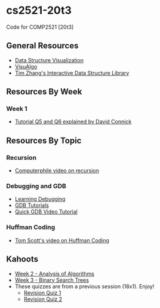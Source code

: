 # cs2521-20t3
Code for COMP2521 [20t3]

## General Resources
- [Data Structure Visualization](https://www.cs.usfca.edu/~galles/visualization/Algorithms.html)
- [VisuAlgo](https://visualgo.net/en)
- [Tim Zhang's Interactive Data Structure Library](https://github.com/Tymotex/DataStructures)

## Resources By Week
### Week 1
- [Tutorial Q5 and Q6 explained by David Connick](https://drive.google.com/file/d/17E9SSzLmlXG82-6O9zA878FMaK37BqHG/view)

## Resources By Topic
### Recursion
- [Computerphile video on recursion](https://www.youtube.com/watch?v=Mv9NEXX1VHc)

### Debugging and GDB
- [Learning Debugging](https://www.cse.unsw.edu.au/~learn/debugging/)
- [GDB Tutorials](https://www.cse.unsw.edu.au/~learn/debugging/modules/all_gdb/)
- [Quick GDB Video Tutorial](https://www.youtube.com/watch?v=bWH-nL7v5F4)

### Huffman Coding
- [Tom Scott's video on Huffman Coding](https://www.youtube.com/watch?v=JsTptu56GM8)

## Kahoots
- [Week 2 - Analysis of Algorithms](https://create.kahoot.it/details/comp2521-week-2/955b123d-32b1-47fe-baac-2da8878f4ed5)
- [Week 3 - Binary Search Trees](https://create.kahoot.it/details/comp2521-week-3/e5de378d-fd56-481b-b4ba-c2a8ec1fe627)
- These quizzes are from a previous session (18x1). Enjoy!
  - [Revision Quiz 1](https://play.kahoot.it/#/?quizId=8bacaee3-fa34-49ec-902c-32d910186ba3)
  - [Revision Quiz 2](https://play.kahoot.it/#/?quizId=2ca83624-6b14-4de6-94ce-28b2d601ef15)
